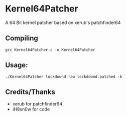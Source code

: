 # Kernel64Patcher
A 64 Bit kernel patcher based on xerub's patchfinder64

## Compiling 
```
gcc Kernel64Patcher.c -o Kernel64Patcher
```
## Usage:
```
./Kernel64Patcher lockdownd.raw lockdownd.patched -b
```
## Credits/Thanks
* xerub for patchfinder64
* iH8sn0w for code
